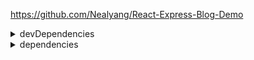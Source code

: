 https://github.com/Nealyang/React-Express-Blog-Demo  

<details>
<summary>devDependencies</summary>

* [autoprefixer](https://www.npmjs.com/package/autoprefixer)
* [@babel/cli](https://babeljs.io/docs/en/next/babel-cli.html) - [babel](https://babeljs.io/) 命令行。
* [@babel/core](https://babeljs.io/docs/en/next/babel-core.html) - babel 核心。
* [babel-loader](https://www.npmjs.com/package/babel-loader) - 用 babel 和 webpack 转义 JS文件。
* [babel-plugin-import](https://www.npmjs.com/package/babel-plugin-import)
* [babel-plugin-react-transform](https://www.npmjs.com/package/babel-plugin-react-transform) - 弃用。
* [babel-plugin-transform-class-properties](https://www.npmjs.com/package/babel-plugin-transform-class-properties) - 转化 ES2005的类静态属性 和 ES2006属性初始化语法申明。
* [babel-plugin-transform-remove-console](https://www.npmjs.com/package/babel-plugin-transform-remove-console) - 去除 console.*。
* [@babel/plugin-transform-runtime](https://babeljs.io/docs/en/babel-plugin-transform-runtime) - 重用 Babel 的 辅助函数。
* [@babel/polyfill](https://babeljs.io/docs/en/babel-polyfill)
* [@babel/preset-env](https://babeljs.io/docs/en/babel-preset-env)
* [@babel/preset-react](https://babeljs.io/docs/en/babel-preset-react)
* [babel-preset-react-hmre](https://www.npmjs.com/package/babel-preset-react-hmre)
* [@babel/preset-stage-0](https://babeljs.io/docs/en/babel-preset-stage-0/) - Babel 7 弃用了所有 stage。
* [@babel/register](https://babeljs.io/docs/en/babel-register) - 动态编译。
* [@babel/runtime](https://babeljs.io/docs/en/babel-runtime)
* [clean-webpack-plugin](https://www.npmjs.com/package/clean-webpack-plugin) - remove/clean your build folder(s)。
* [concurrently](https://www.npmjs.com/package/concurrently) - 并行运行命令。
* [cross-env](https://www.npmjs.com/package/cross-env) - 解决跨平台问题。
* [css-loader](https://www.npmjs.com/package/css-loader) - 将 `@import` 和 `url()` 翻译为 `import/require()`，并解析他们。
* [file-loader](https://www.npmjs.com/package/file-loader) - 解析 `import/require()` 文件为 url 并发送到输出目录。
* [html-webpack-plugin](https://www.webpackjs.com/plugins/html-webpack-plugin/) - 生成 HTML。
* [install](https://www.npmjs.com/package/install)
* [less](http://lesscss.org/)
* [less-loader](https://www.npmjs.com/package/less-loader)
* [node-loader](https://www.npmjs.com/package/node-loader)
* [node-sass](https://www.npmjs.com/package/node-sass)
* [nodemon](https://www.npmjs.com/package/nodemon) - 封装 node 命令，监听文件修改时重启。
* [open-browser-webpack-plugin](https://www.npmjs.com/package/open-browser-webpack-plugin)
* [postcss-loader](https://www.npmjs.com/package/postcss-loader)
* [progress-bar-webpack-plugin](https://www.npmjs.com/package/progress-bar-webpack-plugin) - webpack 进度条。
* [react-hot-loader](https://www.npmjs.com/package/react-hot-loader)
* [redbox-react](https://www.npmjs.com/package/redbox-react)
* [sass-loader](https://www.npmjs.com/package/sass-loader)
* [style-loader](https://www.npmjs.com/package/style-loader)
* [url-loader](https://www.npmjs.com/package/url-loader) - 把文件转为 base64 URIs。
* [webpack](https://www.webpackjs.com/)
* [webpack-dev-middleware](https://www.npmjs.com/package/webpack-dev-middleware) - 一般和 webpack-hot-middleware 配合使用，实现热加载功能。（[segmentfault](https://segmentfault.com/a/1190000011761306)）
* [webpack-hot-middleware](https://www.npmjs.com/package/webpack-hot-middleware)
* [webpack-isomorphic-tools](https://www.npmjs.com/package/webpack-isomorphic-tools)

</details>

<details>
<summary>dependencies</summary>

* [antd](https://www.npmjs.com/package/antd) - 一套 React 组件。
* [axios](https://www.npmjs.com/package/axios) - 为浏览器和 node.js 实现的基于 Promise 的 HTTP 客户端。
* [bluebird](https://www.npmjs.com/package/bluebird) - Bluebird 是早期 Promise 的一种实现，它提供了丰富的方法和语法糖，一方面降低了 Promise 的使用难度，一当面扩展了 Promise 的功能。
* [body-parser](https://www.npmjs.com/package/body-parser) - 请求体解析中间件。
* [compression](https://www.npmjs.com/package/compression) - 压缩中间件。
* [connect-history-api-fallback](https://www.npmjs.com/package/connect-history-api-fallback) - SPA 404 解决方案。
* [cookie-parser](https://www.npmjs.com/package/cookie-parser) - cookie 解析中间件。
* [cookies](https://www.npmjs.com/package/cookies) - 获取和设置 cookies。
* [dateformat](https://www.npmjs.com/package/dateformat) - 日期格式。
* [echarts-for-react](https://www.npmjs.com/package/echarts-for-react) - Echarts 的 React 封装。
* [express-session](https://www.npmjs.com/package/express-session) - session 中间件。
* [http-proxy](https://www.npmjs.com/package/http-proxy) - 代理。
* [markdown](https://www.npmjs.com/package/markdown)
* [mongoose](https://mongoosejs.com/) - elegant mongodb object modeling for node.js。
* [qs](https://www.npmjs.com/package/qs) - A querystring parsing and stringifying library with some added security。
* [react-addons-pure-render-mixin](https://www.npmjs.com/package/react-addons-pure-render-mixin)
* [react-helmet](https://www.npmjs.com/package/react-helmet) - 管理 head。
* [react-slick](https://www.npmjs.com/package/react-slick) - [slick carousel](http://kenwheeler.github.io/slick/) 的 react 端。
* [remark](https://remark.js.org/) - 解析和编译 markdown。
* [remark-react](https://www.npmjs.com/package/remark-react) - markdown 转 react。
* [serialize-javascript](https://www.npmjs.com/package/serialize-javascript)
* [serve-favicon](https://www.npmjs.com/package/serve-favicon) - 网站图标中间件。

</details>

